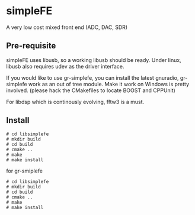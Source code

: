 # simpleFE
A very low cost mixed front end (ADC, DAC, SDR)

## Pre-requisite
simpleFE uses libusb, so a working libusb should be ready. Under linux, libusb also requires udev as the driver interface.  

If you would like to use gr-simplefe, you can install the latest gnuradio, gr-simplefe work as an out of tree module. Make it work on Windows is pretty involved. (please hack the CMakefiles to locate BOOST and CPPUnit)

For libdsp which is continously evolving, fftw3 is a must. 

## Install
```
# cd libsimplefe
# mkdir build
# cd build
# cmake ..
# make
# make install
```

for gr-smiplefe

```
# cd libsimplefe
# mkdir build
# cd build
# cmake ..
# make
# make install
```



